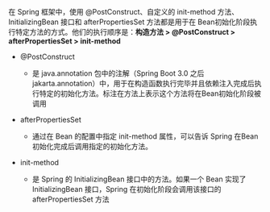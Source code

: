 
在 Spring 框架中，使用 @PostConstruct、自定义的 init-method 方法、InitializingBean 接口和 afterPropertiesSet 方法都是用于在 Bean初始化阶段执行特定方法的方式。他们的执行顺序是：**构造方法 > @PostConstruct > afterPropertiesSet > init-method**

- @PostConstruct
	- 是 java.annotation 包中的注解（Spring Boot 3.0 之后 jakarta.annotation）中，用于在构造函数执行完毕并且依赖注入完成后执行特定的初始化方法。标注在方法上表示这个方法将在Bean初始化阶段被调用

- afterPropertiesSet
	- 通过在 Bean 的配置中指定 init-method 属性，可以告诉 Spring 在Bean初始化完成后调用指定的初始化方法。

- init-method
	- 是 Spring 的 InitializingBean 接口中的方法。如果一个 Bean 实现了 InitializingBean 接口，Spring 在初始化阶段会调用该接口的 afterPropertiesSet 方法